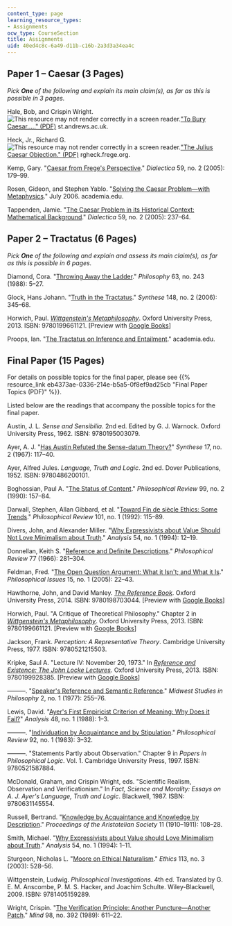 ```yaml
---
content_type: page
learning_resource_types:
- Assignments
ocw_type: CourseSection
title: Assignments
uid: 40ed4c8c-6a49-d11b-c16b-2a3d3a34ea4c
---
```


Paper 1 – Caesar (3 Pages)
--------------------------

_Pick **One** of the following and explain its main claim(s), as far as this is possible in 3 pages._

Hale, Bob, and Crispin Wright. ![This resource may not render correctly in a screen reader.](/images/inacessible.gif)["To Bury Caesar….." (PDF)](https://www.oxfordscholarship.com/view/10.1093/0198236395.001.0001/acprof-9780198236399-chapter-15?print=pdf) st.andrews.ac.uk.

Heck, Jr., Richard G. ![This resource may not render correctly in a screen reader.](/images/inacessible.gif)["The Julius Caesar Objection." (PDF)](http://rgheck.frege.org/pdf/published/JuliusCaesarObjection.pdf) rgheck.frege.org.

Kemp, Gary. "[Caesar from Frege's Perspective](http://dx.doi.org/10.1111/j.1746-8361.2005.01026.x)." _Dialectica_ 59, no. 2 (2005): 179–99.

Rosen, Gideon, and Stephen Yablo. "[Solving the Caesar Problem—with Metaphysics](http://www.academia.edu/542855/Solving_Caesar_with_Metaphysics)." July 2006. academia.edu.

Tappenden, Jamie. "[The Caesar Problem in its Historical Context: Mathematical Background](http://dx.doi.org/10.1111/j.1746-8361.2005.01029.x)." _Dialectica_ 59, no. 2 (2005): 237–64.

Paper 2 – Tractatus (6 Pages)
-----------------------------

_Pick **One** of the following and explain and assess its main claim(s), as far as this is possible in 6 pages._

Diamond, Cora. "[Throwing Away the Ladder](http://www.jstor.org/stable/3750493?origin=JSTOR-pdf&)." _Philosophy_ 63, no. 243 (1988): 5–27.

Glock, Hans Johann. "[Truth in the Tractatus](http://www.jstor.org/stable/20118694)." _Synthese_ 148, no. 2 (2006): 345–68.

Horwich, Paul. [_Wittgenstein's Metaphilosophy_](http://www.oxfordscholarship.com/view/10.1093/acprof:oso/9780199588879.001.0001/acprof-9780199588879). Oxford University Press, 2013. ISBN: 9780199661121. \[Preview with [Google Books](http://books.google.com/books?id=Kj1oAgAAQBAJ&pg=PAfrontcover)\]

Proops, Ian. "[The Tractatus on Inference and Entailment](http://www.academia.edu/1342405/The_Tractatus_on_Inference_and_Entailment)." academia.edu.

Final Paper (15 Pages)
----------------------

For details on possible topics for the final paper, please see {{% resource_link eb4373ae-0336-214e-b5a5-0f8ef9ad25cb "Final Paper Topics (PDF)" %}}.

Listed below are the readings that accompany the possible topics for the final paper.

Austin, J. L. _Sense and Sensibilia_. 2nd ed. Edited by G. J. Warnock. Oxford University Press, 1962. ISBN: 9780195003079.

Ayer, A. J. "[Has Austin Refuted the Sense-datum Theory?](http://www.jstor.org/stable/20114547)" _Synthese_ 17, no. 2 (1967): 117–40.

Ayer, Alfred Jules. _Language, Truth and Logic_. 2nd ed. Dover Publications, 1952. ISBN: 9780486200101.

Boghossian, Paul A. "[The Status of Content](http://www.jstor.org/stable/2185488)." _Philosophical Review_ 99, no. 2 (1990): 157–84.

Darwall, Stephen, Allan Gibbard, et al. "[Toward Fin de siècle Ethics: Some Trends](http://www.jstor.org/stable/2185045)." _Philosophical Review_ 101, no. 1 (1992): 115–89.

Divers, John, and Alexander Miller. "[Why Expressivists about Value Should Not Love Minimalism about Truth](http://www.jstor.org/stable/3328097)." _Analysis_ 54, no. 1 (1994): 12–19.

Donnellan, Keith S. "[Reference and Definite Descriptions](http://www.jstor.org/stable/2183143)." _Philosophical Review_ 77 (1966): 281–304.

Feldman, Fred. "[The Open Question Argument: What it Isn't; and What it Is](http://dx.doi.org/10.1111/j.1533-6077.2005.00051.x)." _Philosophical Issues_ 15, no. 1 (2005): 22–43.

Hawthorne, John, and David Manley. [_The Reference Book_](http://www.oxfordscholarship.com/view/10.1093/acprof:oso/9780199693672.001.0001/acprof-9780199693672?rskey=iwMGXp&result=1). Oxford University Press, 2014. ISBN: 9780198703044. \[Preview with [Google Books](http://books.google.com/books?id=3NMTUqrLk9YC&pg=PAfrontcover)\]

Horwich, Paul. "A Critique of Theoretical Philosophy." Chapter 2 in [_Wittgenstein's Metaphilosophy_](http://www.oxfordscholarship.com/view/10.1093/acprof:oso/9780199588879.001.0001/acprof-9780199588879). Oxford University Press, 2013. ISBN: 9780199661121. \[Preview with [Google Books](http://books.google.com/books?id=dA37Dr1Op4AC&pg=PA19#v=onepage)\]

Jackson, Frank. _Perception: A Representative Theory_. Cambridge University Press, 1977. ISBN: 9780521215503.

Kripke, Saul A. "Lecture IV: November 20, 1973." In [_Reference and Existence: The John Locke Lectures_](http://www.oxfordscholarship.com/view/10.1093/acprof:oso/9780199928385.001.0001/acprof-9780199928385-chapter-4). Oxford University Press, 2013. ISBN: 9780199928385. \[Preview with [Google Books](http://books.google.com/books?id=1Wr9nOZN6fgC&pg=PA79#v=onepage)\]

———. "[Speaker's Reference and Semantic Reference](http://onlinelibrary.wiley.com/doi/10.1111/j.1475-4975.1977.tb00045.x/abstract)." _Midwest Studies in Philosophy_ 2, no. 1 (1977): 255–76.

Lewis, David. "[Ayer's First Empiricist Criterion of Meaning: Why Does it Fail?](http://www.jstor.org/stable/3328286)" _Analysis_ 48, no. 1 (1988): 1–3.

———. "[Individuation by Acquaintance and by Stipulation](http://www.jstor.org/stable/2184519)." _Philosophical Review_ 92, no. 1 (1983): 3–32.

———. "Statements Partly about Observation." Chapter 9 in _Papers in Philosophical Logic_. Vol. 1. Cambridge University Press, 1997. ISBN: 9780521587884.

McDonald, Graham, and Crispin Wright, eds. "Scientific Realism, Observation and Verificationism." In _Fact, Science and Morality: Essays on A. J. Ayer's Language, Truth and Logic_. Blackwell, 1987. ISBN: 9780631145554.

Russell, Bertrand. "[Knowledge by Acquaintance and Knowledge by Description](http://plato.stanford.edu/entries/knowledge-acquaindescrip/)." _Proceedings of the Aristotelian Society_ 11 (1910–1911): 108–28.

Smith, Michael. "[Why Expressivists about Value should Love Minimalism about Truth](http://www.jstor.org/stable/3328096)." _Analysis_ 54, no. 1 (1994): 1–11.

Sturgeon, Nicholas L. "[Moore on Ethical Naturalism](http://www.jstor.org/stable/10.1086/345627)." _Ethics_ 113, no. 3 (2003): 528–56.

Wittgenstein, Ludwig. _Philosophical Investigations_. 4th ed. Translated by G. E. M. Anscombe, P. M. S. Hacker, and Joachim Schulte. Wiley-Blackwell, 2009. ISBN: 9781405159289.

Wright, Crispin. "[The Verification Principle: Another Puncture—Another Patch](http://www.jstor.org/stable/2255045)." _Mind_ 98, no. 392 (1989): 611–22.